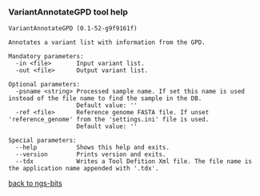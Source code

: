 ### VariantAnnotateGPD tool help
	VariantAnnotateGPD (0.1-52-g9f9161f)
	
	Annotates a variant list with information from the GPD.
	
	Mandatory parameters:
	  -in <file>       Input variant list.
	  -out <file>      Output variant list.
	
	Optional parameters:
	  -psname <string> Processed sample name. If set this name is used instead of the file name to find the sample in the DB.
	                   Default value: ''
	  -ref <file>      Reference genome FASTA file. If unset 'reference_genome' from the 'settings.ini' file is used.
	                   Default value: ''
	
	Special parameters:
	  --help           Shows this help and exits.
	  --version        Prints version and exits.
	  --tdx            Writes a Tool Defition Xml file. The file name is the application name appended with '.tdx'.
	
[back to ngs-bits](https://github.com/marc-sturm/ngs-bits)